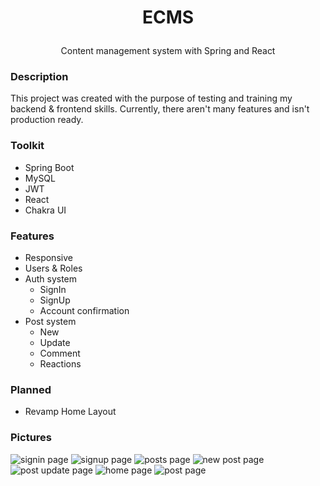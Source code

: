 # <p align="center"> ECMS </p>
<p align="center">Content management system with Spring and React</p>

### Description
This project was created with the purpose of testing and training my backend & frontend skills. Currently, there aren't many features and isn't production ready.

### Toolkit
- Spring Boot
- MySQL
- JWT
- React
- Chakra UI

### Features
- Responsive
- Users & Roles
- Auth system
  - SignIn
  - SignUp
  - Account confirmation
- Post system
  - New
  - Update
  - Comment
  - Reactions

### Planned
- Revamp Home Layout

### Pictures

<img src="https://i.imgur.com/d5dCIhN.png" alt="signin page">
<img src="https://i.imgur.com/gVnMP3H.png" alt="signup page">
<img src="https://i.imgur.com/uCmAxpS.png" alt="posts page">
<img src="https://i.imgur.com/CcLvWKV.png" alt="new post page">
<img src="https://i.imgur.com/64RqlLF.png" alt="post update page">
<img src="https://i.imgur.com/xZ76XMj.png" alt="home page">
<img src="https://i.imgur.com/gXh5apw.png" alt="post page">